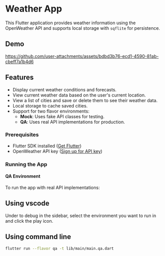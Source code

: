 # Weather App

This Flutter application provides weather information using the OpenWeather API and supports local storage with `sqflite` for persistence.

## Demo
https://github.com/user-attachments/assets/bdbd3b76-ecd1-4590-81ab-cbeff7a1b4d6


## Features

- Display current weather conditions and forecasts.
- View current weather data based on the user's current location.
- View a list of cities and save or delete them to see their weather data.
- Local storage to cache saved cities.
- Support for two flavor environments:
  - **Mock**: Uses fake API classes for testing.
  - **QA**: Uses real API implementations for production.

### Prerequisites

- Flutter SDK installed ([Get Flutter](https://flutter.dev/docs/get-started/install))
- OpenWeather API key ([Sign up for API key](https://home.openweathermap.org/users/sign_up))

### Running the App

#### QA Environment

To run the app with real API implementations:

## Using vscode
Under to debug in the sidebar, select the environment you want to run in and click the play icon.

## Using command line

```bash
flutter run --flavor qa -t lib/main/main.qa.dart
